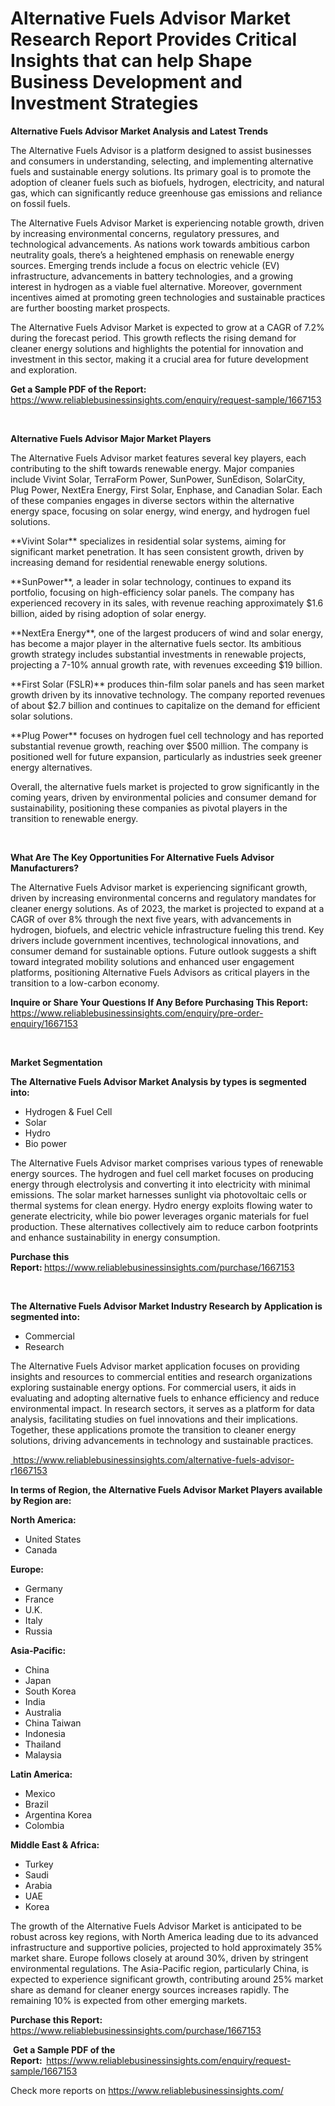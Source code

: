 <p><h1>Alternative Fuels Advisor Market Research Report Provides Critical Insights that can help Shape Business Development and Investment Strategies</h1></p><p><strong>Alternative Fuels Advisor Market Analysis and Latest Trends</strong></p>
<p><p>The Alternative Fuels Advisor is a platform designed to assist businesses and consumers in understanding, selecting, and implementing alternative fuels and sustainable energy solutions. Its primary goal is to promote the adoption of cleaner fuels such as biofuels, hydrogen, electricity, and natural gas, which can significantly reduce greenhouse gas emissions and reliance on fossil fuels.</p><p>The Alternative Fuels Advisor Market is experiencing notable growth, driven by increasing environmental concerns, regulatory pressures, and technological advancements. As nations work towards ambitious carbon neutrality goals, there’s a heightened emphasis on renewable energy sources. Emerging trends include a focus on electric vehicle (EV) infrastructure, advancements in battery technologies, and a growing interest in hydrogen as a viable fuel alternative. Moreover, government incentives aimed at promoting green technologies and sustainable practices are further boosting market prospects.</p><p>The Alternative Fuels Advisor Market is expected to grow at a CAGR of 7.2% during the forecast period. This growth reflects the rising demand for cleaner energy solutions and highlights the potential for innovation and investment in this sector, making it a crucial area for future development and exploration.</p></p>
<p><strong>Get a Sample PDF of the Report:&nbsp;</strong> <a href="https://www.reliablebusinessinsights.com/enquiry/request-sample/1667153?utm_campaign=2279&utm_medium=2&utm_source=Github&utm_content=ia&utm_term=08032025&utm_id=alternative-fuels-advisor">https://www.reliablebusinessinsights.com/enquiry/request-sample/1667153</a></p>
<p>&nbsp;</p>
<p><strong>Alternative Fuels Advisor Major Market Players</strong></p>
<p><p>The Alternative Fuels Advisor market features several key players, each contributing to the shift towards renewable energy. Major companies include Vivint Solar, TerraForm Power, SunPower, SunEdison, SolarCity, Plug Power, NextEra Energy, First Solar, Enphase, and Canadian Solar. Each of these companies engages in diverse sectors within the alternative energy space, focusing on solar energy, wind energy, and hydrogen fuel solutions.</p><p>**Vivint Solar** specializes in residential solar systems, aiming for significant market penetration. It has seen consistent growth, driven by increasing demand for residential renewable energy solutions. </p><p>**SunPower**, a leader in solar technology, continues to expand its portfolio, focusing on high-efficiency solar panels. The company has experienced recovery in its sales, with revenue reaching approximately $1.6 billion, aided by rising adoption of solar energy.</p><p>**NextEra Energy**, one of the largest producers of wind and solar energy, has become a major player in the alternative fuels sector. Its ambitious growth strategy includes substantial investments in renewable projects, projecting a 7-10% annual growth rate, with revenues exceeding $19 billion.</p><p>**First Solar (FSLR)** produces thin-film solar panels and has seen market growth driven by its innovative technology. The company reported revenues of about $2.7 billion and continues to capitalize on the demand for efficient solar solutions.</p><p>**Plug Power** focuses on hydrogen fuel cell technology and has reported substantial revenue growth, reaching over $500 million. The company is positioned well for future expansion, particularly as industries seek greener energy alternatives.</p><p>Overall, the alternative fuels market is projected to grow significantly in the coming years, driven by environmental policies and consumer demand for sustainability, positioning these companies as pivotal players in the transition to renewable energy.</p></p>
<p>&nbsp;</p>
<p><strong>What Are The Key Opportunities For Alternative Fuels Advisor Manufacturers?</strong></p>
<p><p>The Alternative Fuels Advisor market is experiencing significant growth, driven by increasing environmental concerns and regulatory mandates for cleaner energy solutions. As of 2023, the market is projected to expand at a CAGR of over 8% through the next five years, with advancements in hydrogen, biofuels, and electric vehicle infrastructure fueling this trend. Key drivers include government incentives, technological innovations, and consumer demand for sustainable options. Future outlook suggests a shift toward integrated mobility solutions and enhanced user engagement platforms, positioning Alternative Fuels Advisors as critical players in the transition to a low-carbon economy.</p></p>
<p><strong>Inquire or Share Your Questions If Any Before Purchasing This Report:</strong> <a href="https://www.reliablebusinessinsights.com/enquiry/pre-order-enquiry/1667153?utm_campaign=2279&utm_medium=2&utm_source=Github&utm_content=ia&utm_term=08032025&utm_id=alternative-fuels-advisor">https://www.reliablebusinessinsights.com/enquiry/pre-order-enquiry/1667153</a></p>
<p>&nbsp;</p>
<p><strong>Market Segmentation</strong></p>
<p><strong>The Alternative Fuels Advisor Market Analysis by types is segmented into:</strong></p>
<p><ul><li>Hydrogen & Fuel Cell</li><li>Solar</li><li>Hydro</li><li>Bio power</li></ul></p>
<p><p>The Alternative Fuels Advisor market comprises various types of renewable energy sources. The hydrogen and fuel cell market focuses on producing energy through electrolysis and converting it into electricity with minimal emissions. The solar market harnesses sunlight via photovoltaic cells or thermal systems for clean energy. Hydro energy exploits flowing water to generate electricity, while bio power leverages organic materials for fuel production. These alternatives collectively aim to reduce carbon footprints and enhance sustainability in energy consumption.</p></p>
<p><strong>Purchase this Report:&nbsp;</strong><a href="https://www.reliablebusinessinsights.com/purchase/1667153?utm_campaign=2279&utm_medium=2&utm_source=Github&utm_content=ia&utm_term=08032025&utm_id=alternative-fuels-advisor">https://www.reliablebusinessinsights.com/purchase/1667153</a></p>
<p>&nbsp;</p>
<p><strong>The Alternative Fuels Advisor Market Industry Research by Application is segmented into:</strong></p>
<p><ul><li>Commercial</li><li>Research</li></ul></p>
<p><p>The Alternative Fuels Advisor market application focuses on providing insights and resources to commercial entities and research organizations exploring sustainable energy options. For commercial users, it aids in evaluating and adopting alternative fuels to enhance efficiency and reduce environmental impact. In research sectors, it serves as a platform for data analysis, facilitating studies on fuel innovations and their implications. Together, these applications promote the transition to cleaner energy solutions, driving advancements in technology and sustainable practices.</p></p>
<p><a href="https://www.reliablebusinessinsights.com/alternative-fuels-advisor-r1667153?utm_campaign=2279&utm_medium=2&utm_source=Github&utm_content=ia&utm_term=08032025&utm_id=alternative-fuels-advisor">&nbsp;https://www.reliablebusinessinsights.com/alternative-fuels-advisor-r1667153</a></p>
<p><strong>In terms of Region, the Alternative Fuels Advisor Market Players available by Region are:</strong></p>
<p>
    <p> <strong> North America: </strong>
        <ul>
            <li>United States</li>
            <li>Canada</li>
        </ul>
        </p> 
    <p> <strong> Europe: </strong>
        <ul>
            <li>Germany</li>
            <li>France</li>
            <li>U.K.</li>
            <li>Italy</li>
            <li>Russia</li>
        </ul>
        </p> 
    <p> <strong> Asia-Pacific: </strong>
        <ul>
            <li>China</li>
            <li>Japan</li>
            <li>South Korea</li>
            <li>India</li>
            <li>Australia</li>
            <li>China Taiwan</li>
            <li>Indonesia</li>
            <li>Thailand</li>
            <li>Malaysia</li>
        </ul>
        </p> 
    <p> <strong> Latin America: </strong>
        <ul>
            <li>Mexico</li>
            <li>Brazil</li>
            <li>Argentina Korea</li>
            <li>Colombia</li>
        </ul>
        </p> 
    <p> <strong> Middle East & Africa: </strong>
        <ul>
            <li>Turkey</li>
            <li>Saudi</li>
            <li>Arabia</li>
            <li>UAE</li>
            <li>Korea</li>
        </ul>
    </p>
    </p>
<p><p>The growth of the Alternative Fuels Advisor Market is anticipated to be robust across key regions, with North America leading due to its advanced infrastructure and supportive policies, projected to hold approximately 35% market share. Europe follows closely at around 30%, driven by stringent environmental regulations. The Asia-Pacific region, particularly China, is expected to experience significant growth, contributing around 25% market share as demand for cleaner energy sources increases rapidly. The remaining 10% is expected from other emerging markets.</p></p>
<p><strong>Purchase this Report: </strong><a href="https://www.reliablebusinessinsights.com/purchase/1667153?utm_campaign=2279&utm_medium=2&utm_source=Github&utm_content=ia&utm_term=08032025&utm_id=alternative-fuels-advisor">https://www.reliablebusinessinsights.com/purchase/1667153</a></p>
<p>&nbsp;<strong>Get a Sample PDF of the Report:&nbsp;&nbsp;</strong><a href="https://www.reliablebusinessinsights.com/enquiry/request-sample/1667153?utm_campaign=2279&utm_medium=2&utm_source=Github&utm_content=ia&utm_term=08032025&utm_id=alternative-fuels-advisor">https://www.reliablebusinessinsights.com/enquiry/request-sample/1667153</a></p>
<p><strong></strong></p>
<p>Check more reports on <a href="https://www.reliablebusinessinsights.com/?utm_campaign=2279&utm_medium=2&utm_source=Github&utm_content=ia&utm_term=08032025&utm_id=alternative-fuels-advisor">https://www.reliablebusinessinsights.com/</a></p>